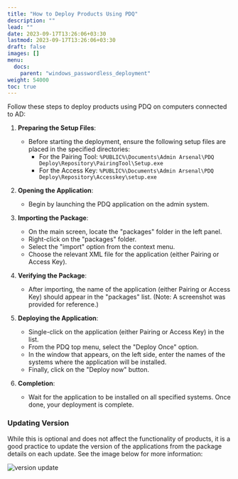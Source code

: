 ```yaml
---
title: "How to Deploy Products Using PDQ"
description: ""
lead: ""
date: 2023-09-17T13:26:06+03:30
lastmod: 2023-09-17T13:26:06+03:30
draft: false
images: []
menu:
  docs:
    parent: "windows_passwordless_deployment"
weight: 54000
toc: true
---
```


<!-- ## How to Deploy Products Using PDQ -->

Follow these steps to deploy products using PDQ on computers connected to AD:

1. **Preparing the Setup Files**:
    - Before starting the deployment, ensure the following setup files are placed in the specified directories:
        - For the Pairing Tool:
          `%PUBLIC%\Documents\Admin Arsenal\PDQ Deploy\Repository\PairingTool\Setup.exe`
        - For the Access Key:
          `%PUBLIC%\Documents\Admin Arsenal\PDQ Deploy\Repository\Accesskey\setup.exe`

2. **Opening the Application**:
    - Begin by launching the PDQ application on the admin system.

3. **Importing the Package**:
    - On the main screen, locate the "packages" folder in the left panel.
    - Right-click on the "packages" folder.
    - Select the "import" option from the context menu.
    - Choose the relevant XML file for the application (either Pairing or Access Key).

4. **Verifying the Package**:
    - After importing, the name of the application (either Pairing or Access Key) should appear in the "packages" list. (Note: A screenshot was provided for reference.)

5. **Deploying the Application**:
    - Single-click on the application (either Pairing or Access Key) in the list.
    - From the PDQ top menu, select the "Deploy Once" option.
    - In the window that appears, on the left side, enter the names of the systems where the application will be installed.
    - Finally, click on the "Deploy now" button.

6. **Completion**:
    - Wait for the application to be installed on all specified systems. Once done, your deployment is complete.

### Updating Version

While this is optional and does not affect the functionality of products, it is a good practice to update the version of the applications from the package details on each update. See the image below for more information:

![version update](/images/vendor/how_to_deploy_products_using_pdq/versions.png)
